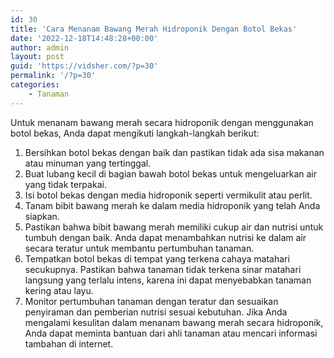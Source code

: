 ```yaml
---
id: 30
title: 'Cara Menanam Bawang Merah Hidroponik Dengan Botol Bekas'
date: '2022-12-18T14:48:28+00:00'
author: admin
layout: post
guid: 'https://vidsher.com/?p=30'
permalink: '/?p=30'
categories:
    - Tanaman
---
```


Untuk menanam bawang merah secara hidroponik dengan menggunakan botol bekas, Anda dapat mengikuti langkah-langkah berikut:

1. Bersihkan botol bekas dengan baik dan pastikan tidak ada sisa makanan atau minuman yang tertinggal.
2. Buat lubang kecil di bagian bawah botol bekas untuk mengeluarkan air yang tidak terpakai.
3. Isi botol bekas dengan media hidroponik seperti vermikulit atau perlit.
4. Tanam bibit bawang merah ke dalam media hidroponik yang telah Anda siapkan.
5. Pastikan bahwa bibit bawang merah memiliki cukup air dan nutrisi untuk tumbuh dengan baik. Anda dapat menambahkan nutrisi ke dalam air secara teratur untuk membantu pertumbuhan tanaman.
6. Tempatkan botol bekas di tempat yang terkena cahaya matahari secukupnya. Pastikan bahwa tanaman tidak terkena sinar matahari langsung yang terlalu intens, karena ini dapat menyebabkan tanaman kering atau layu.
7. Monitor pertumbuhan tanaman dengan teratur dan sesuaikan penyiraman dan pemberian nutrisi sesuai kebutuhan. Jika Anda mengalami kesulitan dalam menanam bawang merah secara hidroponik, Anda dapat meminta bantuan dari ahli tanaman atau mencari informasi tambahan di internet.
